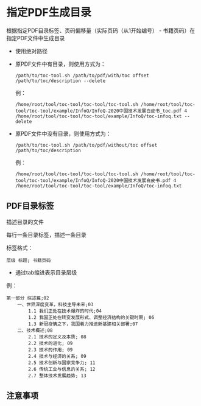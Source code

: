 # 指定PDF生成目录

根据指定PDF目录标签、页码偏移量（实际页码（从1开始编号） - 书籍页码）在指定PDF文件中生成目录

- 使用绝对路径
- 原PDF文件中有目录，则使用方式为：

  ```shell
  /path/to/toc-tool.sh /path/to/pdf/with/toc offset /path/to/toc/description --delete
  ```

  例：

  ```shell
  /home/root/tool/toc-tool/toc-tool/toc-tool.sh /home/root/tool/toc-tool/toc-tool/example/InfoQ/InfoQ-2020中国技术发展白皮书_toc.pdf 4 /home/root/tool/toc-tool/toc-tool/example/InfoQ/toc-infoq.txt --delete
  ```
- 原PDF文件中没有目录，则使用方式为：

  ```shell
  /path/to/toc-tool.sh /path/to/pdf/without/toc offset /path/to/toc/description
  ```

  例：

  ```shell
  /home/root/tool/toc-tool/toc-tool/toc-tool.sh /home/root/tool/toc-tool/toc-tool/example/InfoQ/InfoQ-2020中国技术发展白皮书.pdf 4 /home/root/tool/toc-tool/toc-tool/example/InfoQ/toc-infoq.txt
  ```

## PDF目录标签

描述目录的文件

每行一条目录标签，描述一条目录

标签格式：

`层级 标题; 书籍页码`

- 通过tab缩进表示目录层级

例：

```plaintext
第一部分 综述篇;02
	一、世界深度变革，科技主导未来;03
		1.1 我们正处在技术爆炸的时代;04
		1.2 我国正处在转变发展形式、调整经济结构的关键时期; 06
		1.3 新冠疫情之下，我国着力推进新基建相关部署;07
	二、技术概述;08
		2.1 技术的定义及本质; 08
		2.2 技术的进化; 09 
		2.3 技术的作用; 09 
		2.4 技术与经济的关系; 09 
		2.5 技术创新与国家竞争力; 11 
		2.6 传统工业与信息的关系; 12 
		2.7 整体技术发展趋势; 13
```

## 注意事项

